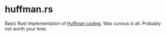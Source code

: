 # huffman.rs
Basic Rust implementation of [Huffman coding](https://en.wikipedia.org/wiki/Huffman_coding). Was curious is all. Probably not worth your time.
